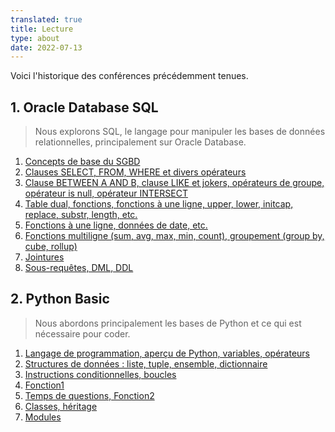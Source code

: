 ```yaml
---
translated: true
title: Lecture
type: about
date: 2022-07-13
---
```


Voici l'historique des conférences précédemment tenues.

## 1. Oracle Database SQL
> Nous explorons SQL, le langage pour manipuler les bases de données relationnelles, principalement sur Oracle Database.
1. [Concepts de base du SGBD](https://youtu.be/VdRDkmWAqIs)
2. [Clauses SELECT, FROM, WHERE et divers opérateurs](https://youtu.be/KU5UIxwoVDM)
3. [Clause BETWEEN A AND B, clause LIKE et jokers, opérateurs de groupe, opérateur is null, opérateur INTERSECT](https://youtu.be/9bWTaqNoiyE)
4. [Table dual, fonctions, fonctions à une ligne, upper, lower, initcap, replace, substr, length, etc.](https://youtu.be/CKQLjdCWkcg)
5. [Fonctions à une ligne, données de date, etc.](https://youtu.be/BRq4qnxVUus)
6. [Fonctions multiligne (sum, avg, max, min, count), groupement (group by, cube, rollup)](https://youtu.be/jtMAXgI6lD8)
7. [Jointures](https://youtu.be/0N-teAGs7ws)
8. [Sous-requêtes, DML, DDL](https://youtu.be/kYH3H9bRUsg)

## 2. Python Basic
> Nous abordons principalement les bases de Python et ce qui est nécessaire pour coder.
1. [Langage de programmation, aperçu de Python, variables, opérateurs](https://youtu.be/mRayT_sftrs)
2. [Structures de données : liste, tuple, ensemble, dictionnaire](https://youtu.be/01nMP9wrCZE)
3. [Instructions conditionnelles, boucles](https://youtu.be/nDxAYHrwgro)
4. [Fonction1](https://youtu.be/tDn4fVZRqUU)
5. [Temps de questions, Fonction2](https://youtu.be/OjEgc6Zv4w0)
6. [Classes, héritage](https://youtu.be/iSibumOrwF8)
7. [Modules](https://youtu.be/fZGTIV3zXVY)
